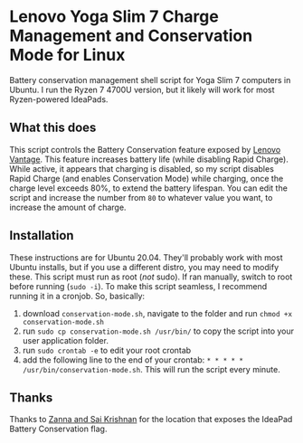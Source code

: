 
# Lenovo Yoga Slim 7 Charge Management and Conservation Mode for Linux
Battery conservation management shell script for Yoga Slim 7 computers in Ubuntu. I run the Ryzen 7 4700U version, but it likely will work for most Ryzen-powered IdeaPads. 

## What this does
This script controls the Battery Conservation feature exposed by [Lenovo Vantage](https://www.microsoft.com/en-us/p/lenovo-vantage/9wzdncrfj4mv?activetab=pivot:overviewtab). This feature increases battery life (while disabling Rapid Charge). While active, it appears that charging is disabled, so my script disables Rapid Charge (and enables Conservation Mode) while charging, once the charge level exceeds 80%, to extend the battery lifespan. You can edit the script and increase the number from `80` to whatever value you want, to increase the amount of charge.

## Installation
These instructions are for Ubuntu 20.04. They'll probably work with most Ubuntu installs, but if you use a different distro, you may need to modify these.
This script must run as root (*not* sudo). If ran manually, switch to root before running (`sudo -i`).
To make this script seamless, I recommend running it in a cronjob. So, basically:

1. download `conservation-mode.sh`, navigate to the folder and run `chmod +x conservation-mode.sh`
2. run `sudo cp conservation-mode.sh /usr/bin/` to copy the script into your user application folder.
3. run `sudo crontab -e` to edit your root crontab
4. add the following line to the end of your crontab: `* * * * * /usr/bin/conservation-mode.sh`. This will run the script every minute.

## Thanks
Thanks to [Zanna and Sai Krishnan](https://askubuntu.com/a/1260276/436996) for the location that exposes the IdeaPad Battery Conservation flag.
